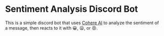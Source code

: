 # Sentiment Analysis Discord Bot

This is a simple discord bot that uses [Cohere AI](https://cohere.ai) to analyze the sentiment of a message, then reacts to it with 😀, 😦, or 😡.
